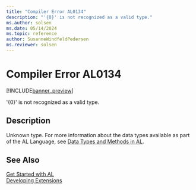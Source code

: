 ```yaml
---
title: "Compiler Error AL0134"
description: "'{0}' is not recognized as a valid type."
ms.author: solsen
ms.date: 05/14/2024
ms.topic: reference
author: SusanneWindfeldPedersen
ms.reviewer: solsen
---
```

[//]: # (START>DO_NOT_EDIT)
[//]: # (IMPORTANT:Do not edit any of the content between here and the END>DO_NOT_EDIT.)
[//]: # (Any modifications should be made in the .xml files in the ModernDev repo.)
# Compiler Error AL0134

[!INCLUDE[banner_preview](../includes/banner_preview.md)]

'{0}' is not recognized as a valid type.


## Description
Unknown type. For more information about the data types available as part of the AL Language, see [Data Types and Methods in AL](/dynamics365/business-central/dev-itpro/developer/methods-auto/library).  

[//]: # (IMPORTANT: END>DO_NOT_EDIT)
## See Also  
[Get Started with AL](../devenv-get-started.md)  
[Developing Extensions](../devenv-dev-overview.md)  